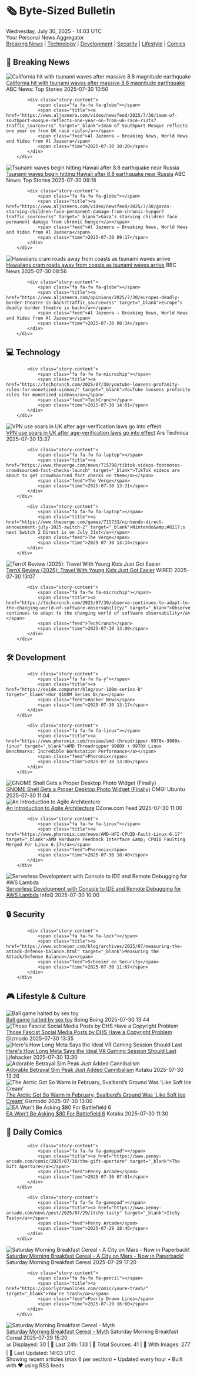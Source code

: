 <!-- Processing 54 RSS feeds at 2025-07-30 14:03:45 UTC -->
<!-- Processing: Poorly Drawn Lines -->
<!-- Processing: Garfield -->
<!-- Processing: Dinosaur Comics -->
<!-- Processing: BBC World News -->
<!-- Processing: NBC News Breaking -->
<!-- Processing: Guardian World News -->
<!-- Processing: Sky News World -->
<!-- Processing: TechCrunch -->
<!-- Processing: The Verge -->
<!-- Processing: Ars Technica -->
<!-- Processing: WIRED -->
<!-- Processing: Lobsters Python -->
<!-- Processing: Hacker News -->
<!-- Processing: StackOverflow Blog -->
<!-- Processing: Phoronix Linux News -->
<!-- Processing: OMG! Ubuntu -->
<!-- Processing: GitHub Blog -->
<!-- Processing: GitLab Blog -->
<!-- Processing: Coding Horror -->
<!-- Processing: Lifehacker -->
<!-- Processing: Gizmodo -->
<!-- Processing: Kotaku -->
<!-- Processing: Boing Boing -->
<!-- Processing: Krebs on Security -->
<!-- Processing: Schneier on Security -->
<!-- Generated 10 new posts out of 25 feeds processed -->
<div class="newspaper-header">
    <h1 class="newspaper-title">🗞️ Byte-Sized Bulletin</h1>
    <div class="newspaper-date">Wednesday, July 30, 2025 - 14:03 UTC</div>
    <div class="newspaper-subtitle">Your Personal News Aggregator</div>
</div>

<div class="newspaper-nav">
    <a href="#breaking">Breaking News</a> |
    <a href="#tech">Technology</a> |
    <a href="#dev">Development</a> |
    <a href="#security">Security</a> |
    <a href="#lifestyle">Lifestyle</a> |
    <a href="#webcomics">Comics</a>
</div>

<div class="news-section breaking-news" id="breaking">
<h2 class="section-header">🚨 Breaking News</h2>
<div class="stories-container">
<div class="story">
            <img src="https://s.abcnews.com/images/US/Hawaii-earthquake-tsunami-DB-250730_1753862352395_hpMain_4x3t_384.jpg" alt="California hit with tsunami waves after massive 8.8 magnitude earthquake" class="story-image" loading="lazy" onerror="this.style.display='none'">
            <div class="story-content">
                <span class="fa fa-fw fa-tv"></span>
                <span class="title"><a href="https://abcnews.go.com/US/tsunami-watch-issued-hawaii-after-80-magnitude-earthquake/story?id=124190121" target="_blank">California hit with tsunami waves after massive 8.8 magnitude earthquake</a></span>
                <span class="feed">ABC News: Top Stories</span>
                <span class="time">2025-07-30 10:50</span>
            </div>
        </div>
<div class="story">
            
            <div class="story-content">
                <span class="fa fa-fw fa-globe"></span>
                <span class="title"><a href="https://www.aljazeera.com/video/newsfeed/2025/7/30/imam-of-southport-mosque-reflects-one-year-on-from-uk-race-riots?traffic_source=rss" target="_blank">Imam of Southport Mosque reflects one year on from UK race riots</a></span>
                <span class="feed">Al Jazeera – Breaking News, World News and Video from Al Jazeera</span>
                <span class="time">2025-07-30 10:20</span>
            </div>
        </div>
<div class="story">
            <img src="https://s.abcnews.com/images/US/Hawaii-earthquake-tsunami-DB-250730_1753862352395_hpMain_4x3t_384.jpg" alt="Tsunami waves begin hitting Hawaii after 8.8 earthquake near Russia" class="story-image" loading="lazy" onerror="this.style.display='none'">
            <div class="story-content">
                <span class="fa fa-fw fa-tv"></span>
                <span class="title"><a href="https://abcnews.go.com/US/tsunami-watch-issued-hawaii-after-80-magnitude-earthquake/story?id=124190121" target="_blank">Tsunami waves begin hitting Hawaii after 8.8 earthquake near Russia</a></span>
                <span class="feed">ABC News: Top Stories</span>
                <span class="time">2025-07-30 09:18</span>
            </div>
        </div>
<div class="story">
            
            <div class="story-content">
                <span class="fa fa-fw fa-globe"></span>
                <span class="title"><a href="https://www.aljazeera.com/video/newsfeed/2025/7/30/gazas-starving-children-face-permanent-damage-from-chronic-hunger?traffic_source=rss" target="_blank">Gaza’s starving children face permanent damage from chronic hunger</a></span>
                <span class="feed">Al Jazeera – Breaking News, World News and Video from Al Jazeera</span>
                <span class="time">2025-07-30 09:17</span>
            </div>
        </div>
<div class="story">
            <img src="https://ichef.bbci.co.uk/ace/standard/240/cpsprodpb/9976/live/d208cb40-6d23-11f0-8dbd-f3d32ebd3327.jpg" alt="Hawaiians cram roads away from coasts as tsunami waves arrive" class="story-image" loading="lazy" onerror="this.style.display='none'">
            <div class="story-content">
                <span class="fa fa-fw fa-earth-americas"></span>
                <span class="title"><a href="https://www.bbc.com/news/articles/c8ryl02p8ngo?at_medium=RSS&at_campaign=rss" target="_blank">Hawaiians cram roads away from coasts as tsunami waves arrive</a></span>
                <span class="feed">BBC News</span>
                <span class="time">2025-07-30 08:56</span>
            </div>
        </div>
<div class="story">
            
            <div class="story-content">
                <span class="fa fa-fw fa-globe"></span>
                <span class="title"><a href="https://www.aljazeera.com/opinions/2025/7/30/europes-deadly-border-theatre-is-back?traffic_source=rss" target="_blank">Europe’s deadly border theatre is back</a></span>
                <span class="feed">Al Jazeera – Breaking News, World News and Video from Al Jazeera</span>
                <span class="time">2025-07-30 08:34</span>
            </div>
        </div>
</div>
</div>
<div class="news-section tech-news" id="tech">
<h2 class="section-header">💻 Technology</h2>
<div class="stories-container">
<div class="story">
            
            <div class="story-content">
                <span class="fa fa-fw fa-microchip"></span>
                <span class="title"><a href="https://techcrunch.com/2025/07/30/youtube-loosens-profanity-rules-for-monetized-videos/" target="_blank">YouTube loosens profanity rules for monetized videos</a></span>
                <span class="feed">TechCrunch</span>
                <span class="time">2025-07-30 14:01</span>
            </div>
        </div>
<div class="story">
            <img src="https://cdn.arstechnica.net/wp-content/uploads/2025/07/returnkey-500x500.jpg" alt="VPN use soars in UK after age-verification laws go into effect" class="story-image" loading="lazy" onerror="this.style.display='none'">
            <div class="story-content">
                <span class="fa fa-fw fa-cog"></span>
                <span class="title"><a href="https://arstechnica.com/tech-policy/2025/07/vpn-use-soars-in-uk-after-age-verification-laws-go-into-effect/" target="_blank">VPN use soars in UK after age-verification laws go into effect</a></span>
                <span class="feed">Ars Technica</span>
                <span class="time">2025-07-30 13:37</span>
            </div>
        </div>
<div class="story">
            
            <div class="story-content">
                <span class="fa fa-fw fa-laptop"></span>
                <span class="title"><a href="https://www.theverge.com/news/715798/tiktok-videos-footnotes-crowdsourced-fact-checks-launch" target="_blank">TikTok videos are about to get crowdsourced fact checks on them</a></span>
                <span class="feed">The Verge</span>
                <span class="time">2025-07-30 13:31</span>
            </div>
        </div>
<div class="story">
            
            <div class="story-content">
                <span class="fa fa-fw fa-laptop"></span>
                <span class="title"><a href="https://www.theverge.com/games/715733/nintendo-direct-annoucement-july-2025-switch-2" target="_blank">Nintendo&amp;#8217;s next Switch 2 Direct is on July 31st</a></span>
                <span class="feed">The Verge</span>
                <span class="time">2025-07-30 13:14</span>
            </div>
        </div>
<div class="story">
            <img src="https://media.wired.com/photos/688935294d15f554ddf377ea/master/pass/Review-%20TernX%20Carry-On%20Luggage%20Stroller.png" alt="TernX Review (2025): Travel With Young Kids Just Got Easier" class="story-image" loading="lazy" onerror="this.style.display='none'">
            <div class="story-content">
                <span class="fa fa-fw fa-bolt"></span>
                <span class="title"><a href="https://www.wired.com/review/ternx-carry-on-luggage-stroller/" target="_blank">TernX Review (2025): Travel With Young Kids Just Got Easier</a></span>
                <span class="feed">WIRED</span>
                <span class="time">2025-07-30 13:07</span>
            </div>
        </div>
<div class="story">
            
            <div class="story-content">
                <span class="fa fa-fw fa-microchip"></span>
                <span class="title"><a href="https://techcrunch.com/2025/07/30/observe-continues-to-adapt-to-the-changing-world-of-software-observability/" target="_blank">Observe continues to adapt to the changing world of software observability</a></span>
                <span class="feed">TechCrunch</span>
                <span class="time">2025-07-30 13:00</span>
            </div>
        </div>
</div>
</div>
<div class="news-section dev-news" id="dev">
<h2 class="section-header">🛠️ Development</h2>
<div class="stories-container">
<div class="story">
            
            <div class="story-content">
                <span class="fa fa-fw fa-y"></span>
                <span class="title"><a href="https://oxide.computer/blog/our-100m-series-b" target="_blank">Our $100M Series B</a></span>
                <span class="feed">Hacker News</span>
                <span class="time">2025-07-30 13:17</span>
            </div>
        </div>
<div class="story">
            
            <div class="story-content">
                <span class="fa fa-fw fa-linux"></span>
                <span class="title"><a href="https://www.phoronix.com/review/amd-threadripper-9970x-9980x-linux" target="_blank">AMD Threadripper 9980X + 9970X Linux Benchmarks: Incredible Workstation Performance</a></span>
                <span class="feed">Phoronix</span>
                <span class="time">2025-07-30 13:00</span>
            </div>
        </div>
<div class="story">
            <img src="https://i0.wp.com/www.omgubuntu.co.uk/wp-content/uploads/2025/07/picture-widget.jpg?resize=406%2C232&amp;ssl=1" alt="GNOME Shell Gets a Proper Desktop Photo Widget (Finally)" class="story-image" loading="lazy" onerror="this.style.display='none'">
            <div class="story-content">
                <span class="fa fa-fw fa-ubuntu"></span>
                <span class="title"><a href="https://www.omgubuntu.co.uk/2025/07/picture-desktop-widget-gnome-shell-extension" target="_blank">GNOME Shell Gets a Proper Desktop Photo Widget (Finally)</a></span>
                <span class="feed">OMG! Ubuntu</span>
                <span class="time">2025-07-30 11:04</span>
            </div>
        </div>
<div class="story">
            <img src="https://dz2cdn1.dzone.com/thumbnail?fid=18535332&w=600" alt="An Introduction to Agile Architecture" class="story-image" loading="lazy" onerror="this.style.display='none'">
            <div class="story-content">
                <span class="fa fa-fw fa-newspaper"></span>
                <span class="title"><a href="https://dzone.com/articles/introduction-to-agile-architecture" target="_blank">An Introduction to Agile Architecture</a></span>
                <span class="feed">DZone.com Feed</span>
                <span class="time">2025-07-30 11:00</span>
            </div>
        </div>
<div class="story">
            
            <div class="story-content">
                <span class="fa fa-fw fa-linux"></span>
                <span class="title"><a href="https://www.phoronix.com/news/AMD-HFI-CPUID-Fault-Linux-6.17" target="_blank">AMD Hardware Feedback Interface &amp; CPUID Faulting Merged For Linux 6.17</a></span>
                <span class="feed">Phoronix</span>
                <span class="time">2025-07-30 10:40</span>
            </div>
        </div>
<div class="story">
            <img src="https://res.infoq.com/news/2025/07/aws-lambda-remote-debugging/en/headerimage/generatedHeaderImage-1753695692007.jpg" alt="Serverless Development with Console to IDE and Remote Debugging for AWS Lambda" class="story-image" loading="lazy" onerror="this.style.display='none'">
            <div class="story-content">
                <span class="fa fa-fw fa-info-circle"></span>
                <span class="title"><a href="https://www.infoq.com/news/2025/07/aws-lambda-remote-debugging/?utm_campaign=infoq_content&utm_source=infoq&utm_medium=feed&utm_term=global" target="_blank">Serverless Development with Console to IDE and Remote Debugging for AWS Lambda</a></span>
                <span class="feed">InfoQ</span>
                <span class="time">2025-07-30 10:00</span>
            </div>
        </div>
</div>
</div>
<div class="news-section security-news" id="security">
<h2 class="section-header">🔒 Security</h2>
<div class="stories-container">
<div class="story">
            
            <div class="story-content">
                <span class="fa fa-fw fa-lock"></span>
                <span class="title"><a href="https://www.schneier.com/blog/archives/2025/07/measuring-the-attack-defense-balance.html" target="_blank">Measuring the Attack/Defense Balance</a></span>
                <span class="feed">Schneier on Security</span>
                <span class="time">2025-07-30 11:07</span>
            </div>
        </div>
</div>
</div>
<div class="news-section lifestyle-news" id="lifestyle">
<h2 class="section-header">🎮 Lifestyle & Culture</h2>
<div class="stories-container">
<div class="story">
            <img src="https://i0.wp.com/boingboing.net/wp-content/uploads/2025/07/dildo.jpg?fit=1564%2C854&amp;quality=60&amp;ssl=1" alt="Ball game halted by sex toy" class="story-image" loading="lazy" onerror="this.style.display='none'">
            <div class="story-content">
                <span class="fa fa-fw fa-arrow-right"></span>
                <span class="title"><a href="https://boingboing.net/2025/07/30/sex-toy-hurled-onto-court-during-wnba-game.html" target="_blank">Ball game halted by sex toy</a></span>
                <span class="feed">Boing Boing</span>
                <span class="time">2025-07-30 13:44</span>
            </div>
        </div>
<div class="story">
            <img src="https://gizmodo.com/app/uploads/2024/10/Batman-Catwoman.jpg" alt="Those Fascist Social Media Posts by DHS Have a Copyright Problem" class="story-image" loading="lazy" onerror="this.style.display='none'">
            <div class="story-content">
                <span class="fa fa-fw fa-computer"></span>
                <span class="title"><a href="https://gizmodo.com/those-fascist-social-media-posts-by-dhs-have-a-copyright-problem-2000636302" target="_blank">Those Fascist Social Media Posts by DHS Have a Copyright Problem</a></span>
                <span class="feed">Gizmodo</span>
                <span class="time">2025-07-30 13:35</span>
            </div>
        </div>
<div class="story">
            <img src="https://lifehacker.com/imagery/articles/01K1C38VRQVS1T7HP1NPM5CZXN/hero-image.jpg" alt="Here&#x27;s How Long Meta Says the Ideal VR Gaming Session Should Last" class="story-image" loading="lazy" onerror="this.style.display='none'">
            <div class="story-content">
                <span class="fa fa-fw fa-life-ring"></span>
                <span class="title"><a href="https://lifehacker.com/tech/how-long-should-vr-gaming-session-last?utm_medium=RSS" target="_blank">Here&#x27;s How Long Meta Says the Ideal VR Gaming Session Should Last</a></span>
                <span class="feed">Lifehacker</span>
                <span class="time">2025-07-30 13:30</span>
            </div>
        </div>
<div class="story">
            <img src="https://i.kinja-img.com/image/upload/c_fit,q_80,w_636/6b3c1fc81f721d900bc907a611052edf.png" alt="Adorable Betrayal Sim Peak Just Added Cannibalism" class="story-image" loading="lazy" onerror="this.style.display='none'">
            <div class="story-content">
                <span class="fa fa-fw fa-gamepad"></span>
                <span class="title"><a href="https://kotaku.com/peak-cannibalism-patch-notes-bug-fixes-steam-1851787299" target="_blank">Adorable Betrayal Sim Peak Just Added Cannibalism</a></span>
                <span class="feed">Kotaku</span>
                <span class="time">2025-07-30 13:26</span>
            </div>
        </div>
<div class="story">
            <img src="https://gizmodo.com/app/uploads/2025/07/Svalbard.jpg" alt="The Arctic Got So Warm in February, Svalbard’s Ground Was ‘Like Soft Ice Cream’" class="story-image" loading="lazy" onerror="this.style.display='none'">
            <div class="story-content">
                <span class="fa fa-fw fa-computer"></span>
                <span class="title"><a href="https://gizmodo.com/the-arctic-got-so-warm-in-february-svalbards-ground-was-like-soft-ice-cream-2000636102" target="_blank">The Arctic Got So Warm in February, Svalbard’s Ground Was ‘Like Soft Ice Cream’</a></span>
                <span class="feed">Gizmodo</span>
                <span class="time">2025-07-30 13:00</span>
            </div>
        </div>
<div class="story">
            <img src="https://i.kinja-img.com/image/upload/c_fit,q_80,w_636/cdf7d8bf3b613a06b486e7a234fa51e4.jpg" alt="EA Won&#x27;t Be Asking $80 For Battlefield 6" class="story-image" loading="lazy" onerror="this.style.display='none'">
            <div class="story-content">
                <span class="fa fa-fw fa-gamepad"></span>
                <span class="title"><a href="https://kotaku.com/battlefield-6-price-70-80-ea-preorder-black-ops-7-1851787292" target="_blank">EA Won&#x27;t Be Asking $80 For Battlefield 6</a></span>
                <span class="feed">Kotaku</span>
                <span class="time">2025-07-30 11:30</span>
            </div>
        </div>
</div>
</div>
<div class="news-section webcomics-section" id="webcomics">
<h2 class="section-header">🎨 Daily Comics</h2>
<div class="stories-container">
<div class="story">
            
            <div class="story-content">
                <span class="fa fa-fw fa-gamepad"></span>
                <span class="title"><a href="https://www.penny-arcade.com/comic/2025/07/30/the-gift-aperture" target="_blank">The Gift Aperture</a></span>
                <span class="feed">Penny Arcade</span>
                <span class="time">2025-07-30 07:01</span>
            </div>
        </div>
<div class="story">
            
            <div class="story-content">
                <span class="fa fa-fw fa-gamepad"></span>
                <span class="title"><a href="https://www.penny-arcade.com/news/post/2025/07/29/itchy-tasty" target="_blank">Itchy Tasty</a></span>
                <span class="feed">Penny Arcade</span>
                <span class="time">2025-07-29 18:46</span>
            </div>
        </div>
<div class="story">
            <img src="https://www.smbc-comics.com/comics/1753809563-booktext.png" alt="Saturday Morning Breakfast Cereal - A City on Mars - Now in Paperback!" class="story-image" loading="lazy" onerror="this.style.display='none'">
            <div class="story-content">
                <span class="fa fa-fw fa-smile"></span>
                <span class="title"><a href="https://www.smbc-comics.com/comic/a-city-on-mars-now-in-paperback" target="_blank">Saturday Morning Breakfast Cereal - A City on Mars - Now in Paperback!</a></span>
                <span class="feed">Saturday Morning Breakfast Cereal</span>
                <span class="time">2025-07-29 17:20</span>
            </div>
        </div>
<div class="story">
            
            <div class="story-content">
                <span class="fa fa-fw fa-pencil"></span>
                <span class="title"><a href="https://poorlydrawnlines.com/comic/youre-trash/" target="_blank">You’re Trash</a></span>
                <span class="feed">Poorly Drawn Lines</span>
                <span class="time">2025-07-29 16:00</span>
            </div>
        </div>
<div class="story">
            <img src="https://www.smbc-comics.com/comics/1753765455-20250729.png" alt="Saturday Morning Breakfast Cereal - Myth" class="story-image" loading="lazy" onerror="this.style.display='none'">
            <div class="story-content">
                <span class="fa fa-fw fa-smile"></span>
                <span class="title"><a href="https://www.smbc-comics.com/comic/myth-3" target="_blank">Saturday Morning Breakfast Cereal - Myth</a></span>
                <span class="feed">Saturday Morning Breakfast Cereal</span>
                <span class="time">2025-07-29 15:20</span>
            </div>
        </div>
</div>
</div>

<div class="newspaper-footer">
    <div class="stats">
        📊 Displayed: 30 | 📅 Last 24h: 133 | 📡 Total Sources: 41 | 📸 With Images: 277 |
        🔄 Last Updated: 14:03 UTC
    </div>
    <div class="footer-note">
        Showing recent articles (max 6 per section) • Updated every hour • Built with ❤️ using RSS feeds
    </div>
</div>
